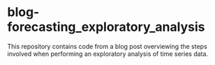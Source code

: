 # blog-forecasting_exploratory_analysis
This repository contains code from a blog post overviewing the steps involved when performing an exploratory analysis of time series data. 
